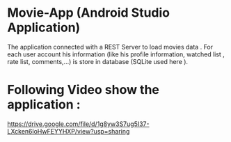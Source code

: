 # Movie-App (Android Studio Application)
The application connected with a REST Server to load movies data .
For each user account his information (like his profile information, watched list , rate list, comments,...) is store in database (SQLite used here ).
# Following Video show the application : 
https://drive.google.com/file/d/1g8yw3S7ug5I37-LXcken6loHwFEYYHXP/view?usp=sharing
